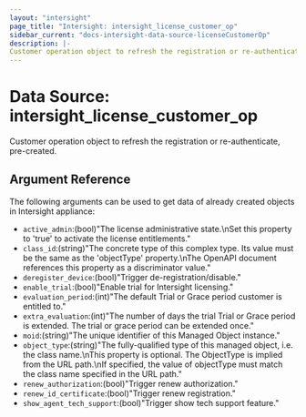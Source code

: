 ```yaml
---
layout: "intersight"
page_title: "Intersight: intersight_license_customer_op"
sidebar_current: "docs-intersight-data-source-licenseCustomerOp"
description: |-
Customer operation object to refresh the registration or re-authenticate, pre-created.
---
```


# Data Source: intersight_license_customer_op
Customer operation object to refresh the registration or re-authenticate, pre-created.
## Argument Reference
The following arguments can be used to get data of already created objects in Intersight appliance:
* `active_admin`:(bool)"The license administrative state.\nSet this property to 'true' to activate the license entitlements."
* `class_id`:(string)"The concrete type of this complex type. Its value must be the same as the 'objectType' property.\nThe OpenAPI document references this property as a discriminator value."
* `deregister_device`:(bool)"Trigger de-registration/disable."
* `enable_trial`:(bool)"Enable trial for Intersight licensing."
* `evaluation_period`:(int)"The default Trial or Grace period customer is entitled to."
* `extra_evaluation`:(int)"The number of days the trial Trial or Grace period is extended. The trial or grace period can be extended once."
* `moid`:(string)"The unique identifier of this Managed Object instance."
* `object_type`:(string)"The fully-qualified type of this managed object, i.e. the class name.\nThis property is optional. The ObjectType is implied from the URL path.\nIf specified, the value of objectType must match the class name specified in the URL path."
* `renew_authorization`:(bool)"Trigger renew authorization."
* `renew_id_certificate`:(bool)"Trigger renew registration."
* `show_agent_tech_support`:(bool)"Trigger show tech support feature."
